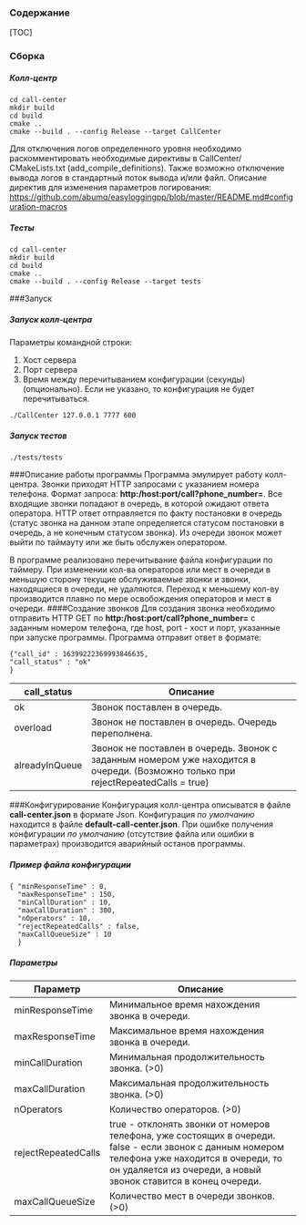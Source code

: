 ### Содержание

[TOC]
### Сборка
##### Колл-центр
```
cd call-center
mkdir build
cd build
cmake ..
cmake --build . --config Release --target CallCenter
```
Для отключения логов определенного уровня необходимо раскомментировать необходимые директивы в CallCenter/СMakeLists.txt (add_compile_definitions). Также возможно отключение вывода логов в стандартный поток вывода и/или файл.
Описание директив для изменения параметров логирования: https://github.com/abumq/easyloggingpp/blob/master/README.md#configuration-macros
##### Тесты
```
cd call-center
mkdir build
cd build
cmake ..
cmake --build . --config Release --target tests
```
###Запуск
##### Запуск колл-центра
Параметры командной строки:
1. Хост сервера
2. Порт сервера
3. Время между перечитыванием конфигурации (секунды) (опционально). Если не указано, то конфигурация не будет перечитываться.

```
./CallCenter 127.0.0.1 7777 600
```
##### Запуск тестов
```
./tests/tests
```

###Описание работы программы
Программа эмулирует работу колл-центра. Звонки приходят HTTP запросами с указанием номера телефона. Формат запроса: **http:/host:port/call?phone_number=**.
Все входящие звонки попадают в очередь, в которой ожидают ответа оператора. HTTP ответ отправляется по факту постановки в очередь (статус звонка на данном этапе определяется статусом постановки в очередь, а не конечным статусом звонка). Из очереди звонок может выйти по таймауту или же быть обслужен оператором.

В программе реализовано перечитывание файла конфигурации по таймеру. При изменении кол-ва операторов или мест в очереди в меньшую сторону текущие обслуживаемые звонки и звонки, находящиеся в очереди, не удаляются. Переход к меньшему кол-ву производится плавно по мере освобождения операторов и мест в очереди.
####Создание звонков
Для создания звонка необходимо отправить HTTP GET по **http:/host:port/call?phone_number=** с заданным номером телефона, где host, port - хост и порт, указанные при запуске программы.
Программа отправит ответ в формате:
```
{"call_id" : 16399222369993846635,
"call_status" : "ok"
}
```
|   call_status                |                                                      Описание          |
|------------------------|------------------------------------------------------------------------|
| ok                              | Звонок поставлен в очередь.                |
| overload                    | Звонок не поставлен в очередь. Очередь переполнена.    |
| alreadyInQueue        | Звонок не поставлен в очередь. Звонок с заданным номером уже находится в очереди. (Возможно только при rejectRepeatedCalls = true)|

###Конфигурирование
Конфигурация колл-центра описыватся в файле **call-center.json** в формате Json. Конфигурация *по умолчанию* находится в файле **default-call-center.json**. При ошибке получения конфигурации *по умолчанию* (отсутствие файла или ошибки в параметрах) производится аварийный останов программы.
##### Пример файла конфигурации
```
{ "minResponseTime" : 0,
  "maxResponseTime" : 150,
  "minCallDuration" : 10,
  "maxCallDuration" : 300,
  "nOperators" : 10,
  "rejectRepeatedCalls" : false,
  "maxCallQueueSize" : 10
  }
```
##### Параметры

|   Параметр  |                                                                                           Описание          |
|------------------------|------------------------------------------------------------------------|
| minResponseTime   | Минимальное время нахождения звонка в очереди.                |
| maxResponseTime   | Максимальное время нахождения звонка в очереди.             |
| minCallDuration    | Минимальная продолжительность звонка. (>0) |
| maxCallDuration    | Максимальная продолжительность звонка. (>0) |
| nOperators    | Количество операторов.    (>0)       |
| rejectRepeatedCalls | true - отклонять звонки от номеров телефона, уже состоящих в очереди. false - если звонок с данным номером телефона уже находится в очереди, то он удаляется из очереди, а новый звонок ставится в конец очереди.      |
|maxCallQueueSize | Количество мест в очереди звонков.  (>0) |